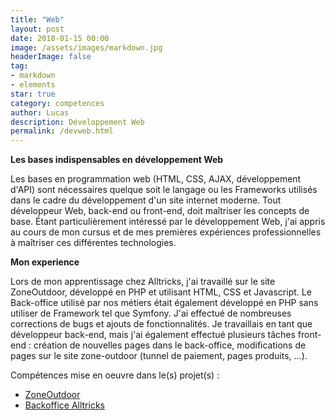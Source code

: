 ```yaml
---
title: "Web"
layout: post
date: 2018-01-15 00:00
image: /assets/images/markdown.jpg
headerImage: false
tag:
- markdown
- elements
star: true
category: competences
author: Lucas
description: Développement Web
permalink: /devweb.html
---
```


<b>Les bases indispensables en développement Web</b><br>

<p>
Les bases en programmation web (HTML, CSS, AJAX, développement d'API) sont nécessaires quelque
soit le langage ou les Frameworks utilisés dans le cadre du développement d'un site internet moderne.
Tout développeur Web, back-end ou front-end, doit maîtriser les concepts de base.
Étant particulièrement intéressé par le développement Web, j'ai appris au cours de mon cursus et de mes
premières expériences professionnelles à maîtriser ces différentes technologies.
</p>

<b>Mon experience</b><br>

<p>
Lors de mon apprentissage chez Alltricks, j'ai travaillé sur le site ZoneOutdoor, développé
en PHP et utilisant HTML, CSS et Javascript.
Le Back-office utilisé par nos métiers était également développé en PHP sans utiliser de Framework tel
que Symfony.
J'ai effectué de nombreuses corrections de bugs et ajouts de fonctionnalités.
Je travaillais en tant que développeur back-end, mais j'ai également effectué plusieurs
tâches front-end : création de nouvelles pages dans le back-office, modifications de pages
sur le site zone-outdoor (tunnel de paiement, pages produits, ...).
</p>


Compétences mise en oeuvre dans le(s) projet(s) :

- [ZoneOutdoor]({{site.url}}/myportfolio/zone-outdoor)
- [Backoffice Alltricks]({{site.url}}/myportfolio/alltricks-backoffice)
